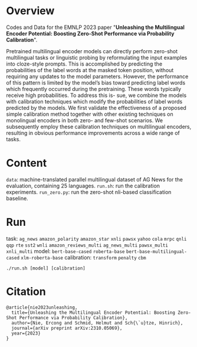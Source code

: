 # Overview
Codes and Data for the EMNLP 2023 paper "**Unleashing the Multilingual Encoder Potential: Boosting Zero-Shot Performance via Probability Calibration**".

Pretrained multilingual encoder models can directly perform zero-shot multilingual tasks or linguistic probing by reformulating the input examples into cloze-style prompts. This is accomplished by predicting the probabilities of the label words at the masked token position, without requiring any updates to the model parameters. However, the performance of this pattern is limited by the model’s bias toward predicting label words which frequently occurred during the pretraining. These words typically receive high probabilities. To address this is- sue, we combine the models with calibration techniques which modify the probabilities of label words predicted by the models. We first validate the effectiveness of a proposed simple calibration method together with other existing techniques on monolingual encoders in both zero- and few-shot scenarios. We subsequently employ these calibration techniques on multilingual encoders, resulting in obvious performance improvements across a wide range of tasks.

# Content
`data`: machine-translated parallel multilingual dataset of AG News for the evaluation, containing 25 languages.
`run.sh`: run the calibration experiments.
`run_zero.py`: run the zero-shot nli-based classification baseline.

# Run
task: `ag_news` `amazon_polarity` `amazon_star` `xnli` `pawsx` `yahoo` `cola` `mrpc` `qnli` `qqp` `rte` `sst2` `wnli` `amazon_reviews_multi` `ag_news_multi` `pawsx_multi` `xnli_multi`
model: `bert-base-cased` `roberta-base` `bert-base-multilingual-cased` `xlm-roberta-base`
calibration: `transform` `penalty` `cbm`

```
./run.sh [model] [calibration]
```

# Citation
```
@article{nie2023unleashing,
  title={Unleashing the Multilingual Encoder Potential: Boosting Zero-Shot Performance via Probability Calibration},
  author={Nie, Ercong and Schmid, Helmut and Sch{\`u}tze, Hinrich},
  journal={arXiv preprint arXiv:2310.05069},
  year={2023}
}
```
